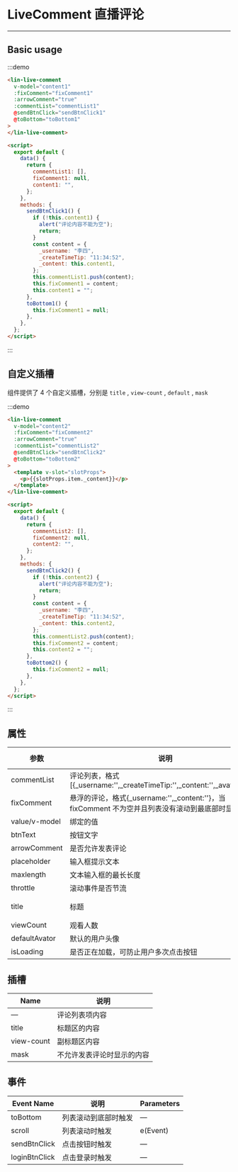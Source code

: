 <script>
export default {
  data() {
    return {
      commentList1: [],
      fixComment1: null,
      content1: "",
      commentList2: [],
      fixComment2: null,
      content2: ""
    };
  },
  methods: {
    sendBtnClick1() {
      if (!this.content1) {
        alert("评论内容不能为空");
        return;
      }
      const content = {
        _username: "李四",
        _createTimeTip: "11:34:52",
        _content: this.content1
      };
      this.commentList1.push(content);
      this.fixComment1 = content;
      this.content1 = "";
    },
    toBottom1() {
      this.fixComment1 = null;
    },
    sendBtnClick2() {
      if (!this.content2) {
        alert("评论内容不能为空");
        return;
      }
      const content = {
        _username: "李四",
        _createTimeTip: "11:34:52",
        _content: this.content2
      };
      this.commentList2.push(content);
      this.fixComment2 = content;
      this.content2 = "";
    },
    toBottom2() {
      this.fixComment2 = null;
    }
  }
};
</script>

# LiveComment 直播评论

---

## Basic usage

<div class='demo-block'>
    <lin-live-comment
      v-model="content1"
      :fixComment="fixComment1"
      :arrowComment="true"
      :commentList="commentList1"
      @sendBtnClick="sendBtnClick1"
      @toBottom="toBottom1"
    >
    </lin-live-comment>
</div>

:::demo

```html
<lin-live-comment
  v-model="content1"
  :fixComment="fixComment1"
  :arrowComment="true"
  :commentList="commentList1"
  @sendBtnClick="sendBtnClick1"
  @toBottom="toBottom1"
>
</lin-live-comment>

<script>
  export default {
    data() {
      return {
        commentList1: [],
        fixComment1: null,
        content1: "",
      };
    },
    methods: {
      sendBtnClick1() {
        if (!this.content1) {
          alert("评论内容不能为空");
          return;
        }
        const content = {
          _username: "李四",
          _createTimeTip: "11:34:52",
          _content: this.content1,
        };
        this.commentList1.push(content);
        this.fixComment1 = content;
        this.content1 = "";
      },
      toBottom1() {
        this.fixComment1 = null;
      },
    },
  };
</script>
```

:::

## 自定义插槽

组件提供了 4 个自定义插槽，分别是 `title` , `view-count` , `default` , `mask`

<div class='demo-block'>
    <lin-live-comment
      v-model="content2"
      :fixComment="fixComment2"
      :arrowComment="true"
      :commentList="commentList2"
      @sendBtnClick="sendBtnClick2"
      @toBottom="toBottom2"
    >
      <template v-slot='slotProps'>
        <p>{{slotProps.item._content}}</p>
      </template>
    </lin-live-comment>
</div>

:::demo

```html
<lin-live-comment
  v-model="content2"
  :fixComment="fixComment2"
  :arrowComment="true"
  :commentList="commentList2"
  @sendBtnClick="sendBtnClick2"
  @toBottom="toBottom2"
>
  <template v-slot="slotProps">
    <p>{{slotProps.item._content}}</p>
  </template>
</lin-live-comment>

<script>
  export default {
    data() {
      return {
        commentList2: [],
        fixComment2: null,
        content2: "",
      };
    },
    methods: {
      sendBtnClick2() {
        if (!this.content2) {
          alert("评论内容不能为空");
          return;
        }
        const content = {
          _username: "李四",
          _createTimeTip: "11:34:52",
          _content: this.content2,
        };
        this.commentList2.push(content);
        this.fixComment2 = content;
        this.content2 = "";
      },
      toBottom2() {
        this.fixComment2 = null;
      },
    },
  };
</script>
```

:::

## 属性

| 参数          | 说明                                                                                             | Type    | Accepted Values | Default   |
| ------------- | ------------------------------------------------------------------------------------------------ | ------- | ------ | -------- |
| commentList   | 评论列表，格式[{_username:'',_createTimeTip:'',_content:'',_avatorUrl:''}]                       | Array   | —      | []       |
| fixComment    | 悬浮的评论，格式{\_username:'',\_content:''}，当 fixComment 不为空并且列表没有滚动到最底部时显示 | Object  |        | null     |
| value/v-model | 绑定的值                                                                                         | String  | —      | —        |
| btnText       | 按钮文字                                                                                         | String  | —      | 发送     |
| arrowComment  | 是否允许发表评论                                                                                 | Boolean | —      | false    |
| placeholder   | 输入框提示文本                                                                                   | String  | —      | 请输入   |
| maxlength     | 文本输入框的最长长度                                                                             | Number  | —      | -1       |
| throttle      | 滚动事件是否节流                                                                                 | Boolean | —      | true     |
| title         | 标题                                                                                             | String  | —      | 直播评论 |
| viewCount     | 观看人数                                                                                         | Number  | —      | 0        |
| defaultAvator | 默认的用户头像                                                                                   | String  | —      | —        |
| isLoading     | 是否正在加载，可防止用户多次点击按钮                                                             | Boolean | —      | false    |

## 插槽

| Name   | 说明                       |
| ---------- | -------------------------- |
| —          | 评论列表项内容             |
| title      | 标题区的内容               |
| view-count | 副标题区内容               |
| mask       | 不允许发表评论时显示的内容 |

## 事件

| Event Name      | 说明                 | Parameters |
| ------------- | -------------------- | -------- |
| toBottom      | 列表滚动到底部时触发 | —        |
| scroll        | 列表滚动时触发       | e(Event) |
| sendBtnClick  | 点击按钮时触发       | —        |
| loginBtnClick | 点击登录时触发       | —        |
